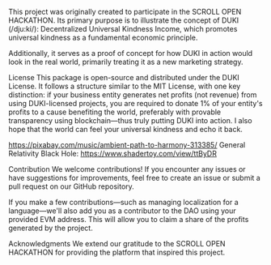 This project was originally created to participate in the SCROLL OPEN HACKATHON. Its primary purpose is to illustrate the concept of DUKI (/dju:ki/): Decentralized Universal Kindness Income, which promotes universal kindness as a fundamental economic principle.


Additionally, it serves as a proof of concept for how DUKI in action would look in the real world, primarily treating it as a new marketing strategy.




License
This package is open-source and distributed under the DUKI License. It follows a structure similar to the MIT License, with one key distinction: if your business entity generates net profits (not revenue) from using DUKI-licensed projects, you are required to donate 1% of your entity's profits to a cause benefiting the world, preferably with provable transparency using blockchain—thus truly putting DUKI into action. I also hope that the world can feel your universal kindness and echo it back.

https://pixabay.com/music/ambient-path-to-harmony-313385/
General Relativity Black Hole: https://www.shadertoy.com/view/ttByDR


Contribution
We welcome contributions! If you encounter any issues or have suggestions for improvements, feel free to create an issue or submit a pull request on our GitHub repository.

If you make a few contributions—such as managing localization for a language—we'll also add you as a contributor to the DAO using your provided EVM address. This will allow you to claim a share of the profits generated by the project.

Acknowledgments
We extend our gratitude to the SCROLL OPEN HACKATHON for providing the platform that inspired this project.